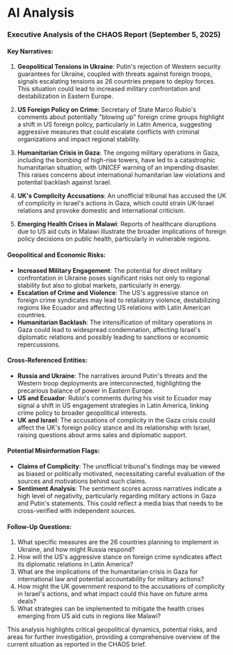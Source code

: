 # AI Analysis

### Executive Analysis of the CHAOS Report (September 5, 2025)

#### Key Narratives:
1. **Geopolitical Tensions in Ukraine**: Putin's rejection of Western security guarantees for Ukraine, coupled with threats against foreign troops, signals escalating tensions as 26 countries prepare to deploy forces. This situation could lead to increased military confrontation and destabilization in Eastern Europe.
   
2. **US Foreign Policy on Crime**: Secretary of State Marco Rubio's comments about potentially "blowing up" foreign crime groups highlight a shift in US foreign policy, particularly in Latin America, suggesting aggressive measures that could escalate conflicts with criminal organizations and impact regional stability.

3. **Humanitarian Crisis in Gaza**: The ongoing military operations in Gaza, including the bombing of high-rise towers, have led to a catastrophic humanitarian situation, with UNICEF warning of an impending disaster. This raises concerns about international humanitarian law violations and potential backlash against Israel.

4. **UK's Complicity Accusations**: An unofficial tribunal has accused the UK of complicity in Israel's actions in Gaza, which could strain UK-Israel relations and provoke domestic and international criticism.

5. **Emerging Health Crises in Malawi**: Reports of healthcare disruptions due to US aid cuts in Malawi illustrate the broader implications of foreign policy decisions on public health, particularly in vulnerable regions.

#### Geopolitical and Economic Risks:
- **Increased Military Engagement**: The potential for direct military confrontation in Ukraine poses significant risks not only to regional stability but also to global markets, particularly in energy.
- **Escalation of Crime and Violence**: The US's aggressive stance on foreign crime syndicates may lead to retaliatory violence, destabilizing regions like Ecuador and affecting US relations with Latin American countries.
- **Humanitarian Backlash**: The intensification of military operations in Gaza could lead to widespread condemnation, affecting Israel's diplomatic relations and possibly leading to sanctions or economic repercussions.

#### Cross-Referenced Entities:
- **Russia and Ukraine**: The narratives around Putin's threats and the Western troop deployments are interconnected, highlighting the precarious balance of power in Eastern Europe.
- **US and Ecuador**: Rubio's comments during his visit to Ecuador may signal a shift in US engagement strategies in Latin America, linking crime policy to broader geopolitical interests.
- **UK and Israel**: The accusations of complicity in the Gaza crisis could affect the UK's foreign policy stance and its relationship with Israel, raising questions about arms sales and diplomatic support.

#### Potential Misinformation Flags:
- **Claims of Complicity**: The unofficial tribunal's findings may be viewed as biased or politically motivated, necessitating careful evaluation of the sources and motivations behind such claims.
- **Sentiment Analysis**: The sentiment scores across narratives indicate a high level of negativity, particularly regarding military actions in Gaza and Putin's statements. This could reflect a media bias that needs to be cross-verified with independent sources.

#### Follow-Up Questions:
1. What specific measures are the 26 countries planning to implement in Ukraine, and how might Russia respond?
2. How will the US's aggressive stance on foreign crime syndicates affect its diplomatic relations in Latin America?
3. What are the implications of the humanitarian crisis in Gaza for international law and potential accountability for military actions?
4. How might the UK government respond to the accusations of complicity in Israel's actions, and what impact could this have on future arms deals?
5. What strategies can be implemented to mitigate the health crises emerging from US aid cuts in regions like Malawi?

This analysis highlights critical geopolitical dynamics, potential risks, and areas for further investigation, providing a comprehensive overview of the current situation as reported in the CHAOS brief.

